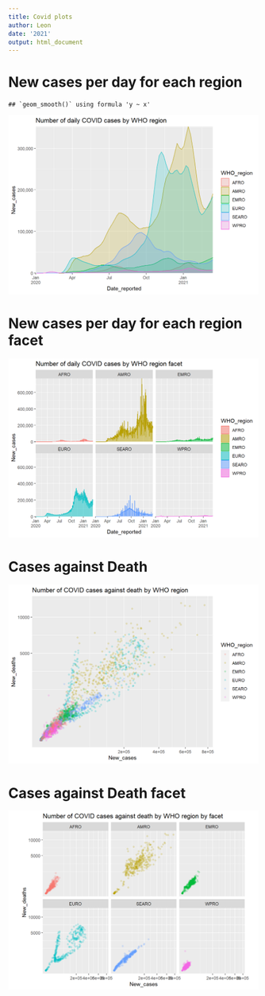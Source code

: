 ```yaml
---
title: Covid plots
author: Leon
date: '2021'
output: html_document
---
```




# New cases per day for each region


```
## `geom_smooth()` using formula 'y ~ x'
```

<img src="covid-example_files/figure-html/covid-example-stepx-7-1.png" width="672" />

# New cases per day for each region facet

<img src="covid-example_files/figure-html/covid-example-stepx-8-1.png" width="672" />

# Cases against Death

<img src="covid-example_files/figure-html/covid-example-stepx-9-1.png" width="672" />

# Cases against Death facet

<img src="covid-example_files/figure-html/covid-example-stepx-10-1.png" width="672" />

